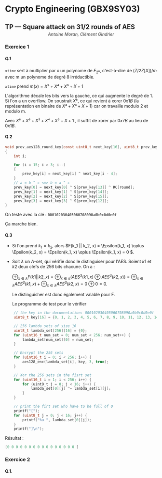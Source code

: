 # Crypto Engineering (GBX9SY03)
## TP — Square attack on 31/2 rounds of AES

<p style="text-align:center; font-style:italic; margin-top:-1em; font-weight:500; color:#555/*; font-size: 1.2em*/"> Antoine Moran, Clément Gindrier</p>

### Exercice 1

##### Q.1

`xtime` sert à multiplier par x un polynome de $F_{2⁸}$, c'est-à-dire de $(Z/2Z[X])/m$ avec m un polynome de degré 8 irréductible.

`xtime` prend $m(x) = X⁸ + X⁴ + X³ + X + 1$

L'algorithme décale les bits vers la gauche, ce qui augmente le degré de 1. Si l'on a un overflow. On soustrait $X⁸$, ce qui revient à xorer $0x1B$ (la représentation en binaire de $X⁴ + X³ + X + 1$) car on travaille modulo 2 et modulo m.

Avec $X⁸ + X⁶ + X⁵ + X⁴ + X³ + X + 1$ , il suffit de xorer par $0x7B$  au lieu de $0x1B$.

#### Q.2

```c
void prev_aes128_round_key(const uint8_t next_key[16], uint8_t prev_key[16], int round)
{
	int	i;

	for (i = 15; i > 3; i--)
	{
		prev_key[i] = next_key[i] ^ next_key[i - 4];
	} 
    // a = b ^ c <=> b = a ^ c
	prev_key[0] = next_key[0] ^ S[prev_key[13]] ^ RC[round];
	prev_key[1] = next_key[1] ^ S[prev_key[14]];
	prev_key[2] = next_key[2] ^ S[prev_key[15]];
	prev_key[3] = next_key[3] ^ S[prev_key[12]];
}
```

On teste avec la clé : `000102030405060708090a0b0c0d0e0f`

Ça marche bien.

#### Q.3

- Si l'on prend $k_1 = k_2$, alors  $F(k_1 || k_2, x) = \Epsilon(k_1, x) \oplus \Epsilon(k_2, x) = \Epsilon(k_1, x) \oplus \Epsilon(k_1, x) = 0 $.

- Soit $\lambda$ un $\Lambda$-set, qui vérifie donc le distinguiser pour l'AES. Soient $k1$ et $k2$  deux clefs de 256 bits chacune. On a :

  $\oplus_{x \in \lambda} F(k1 || k2, x) = \oplus_{x \in \lambda} (AES^3(k1, x) \oplus AES^3(k2, x)) = \oplus_{x \in \lambda} AES^3(k1, x) + \oplus_{x \in \lambda} AES^3(k2, x) = 0 \oplus 0 = 0$.

  

  Le distinguisher est donc également valable pour F. 
  
  Le programme de test pour le vérifier

```c
	// the key in the documentation: 000102030405060708090a0b0c0d0e0f
	uint8_t key[16] = {0, 1, 2, 3, 4, 5, 6, 7, 8, 9, 10, 11, 12, 13, 14, 15};

	// 256 lambda_sets of size 16
	uint8_t lambda_set[256][16] = {0};
	for (uint16_t num_set = 0; num_set < 256; num_set++) {
		lambda_set[num_set][0] = num_set;
	}

	// Encrypt the 256 sets
	for (uint16_t i = 0; i < 256; i++) {
		aes128_enc(lambda_set[i], key, 3, true);
	}

	// Xor the 256 sets in the fisrt set
	for (uint16_t i = 1; i < 256; i++) {
		for (uint9_t j = 0; j < 16; j++) {
			lambda_set[0][j] ^= lambda_set[i][j];
		}
	}

	// print the firt set who have to be full of 0
	printf("[");
	for (uint8_t j = 0; j < 16; j++) {
		printf("%u ", lambda_set[0][j]);
	}
	printf("]\n");
```

Résultat :

```c
[0 0 0 0 0 0 0 0 0 0 0 0 0 0 0 0 ]
```



### Exercice 2

#### Q.1.

